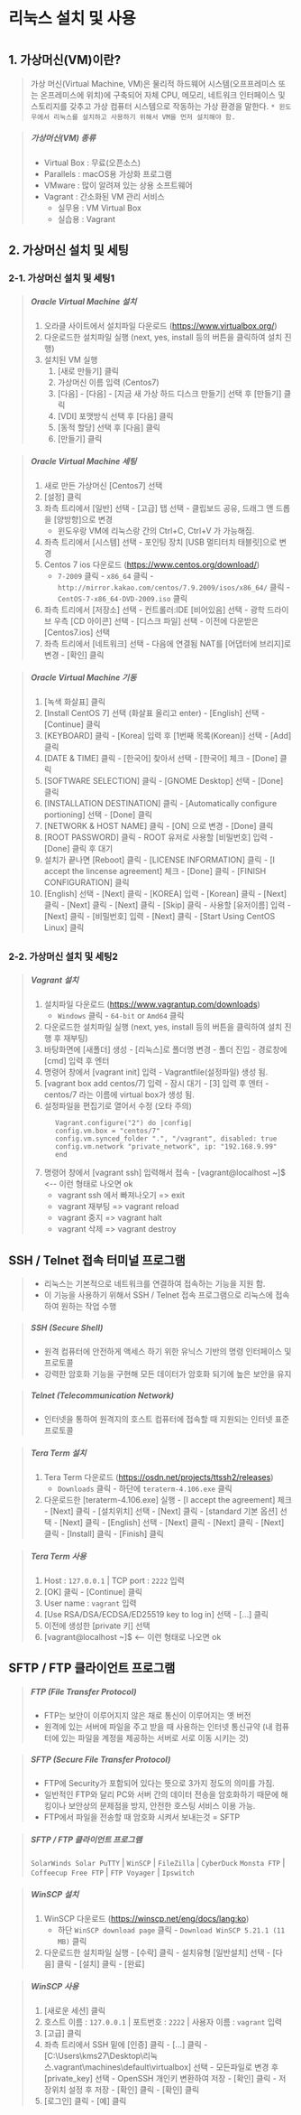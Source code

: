 # 리눅스 설치 및 사용
#


## 1. 가상머신(VM)이란?
> 가상 머신(Virtual Machine, VM)은 물리적 하드웨어 시스템(오프프레미스 또는 온프레미스에 위치)에 구축되어 자체 CPU, 메모리, 네트워크 인터페이스 및 스토리지를 갖추고 가상 컴퓨터 시스템으로 작동하는 가상 환경을 말한다.
> `* 윈도우에서 리눅스를 설치하고 사용하기 위해서 VM을 먼저 설치해야 함.`

> ##### 가상머신(VM) 종류
> 
> - Virtual Box : 무료(오픈소스)
> - Parallels : macOS용 가상화 프로그램
> - VMware :  많이 알려져 있는 상용 소프트웨어
> - Vagrant : 간소화된 VM 관리 서비스
>   * 실무용 : VM Virtual Box
>   * 실습용 : Vagrant
##


## 2. 가상머신  설치 및 세팅
### 2-1. 가상머신  설치 및 세팅1
> ##### Oracle Virtual Machine 설치
> 1. 오라클 사이트에서 설치파일 다운로드 (https://www.virtualbox.org/)
> 2. 다운로드한 설치파일 실행 (next, yes, install 등의 버튼을 클릭하여 설치 진행)
> 3. 설치된 VM 실행
>    1. [새로 만들기] 클릭
>    2. 가상머신 이름 입력 (Centos7)
>    3. [다음] - [다음] - [지금 새 가상 하드 디스크 만들기] 선택 후 [만들기] 클릭
>    4. [VDI] 포맷방식 선택 후 [다음] 클릭
>    5. [동적 할당] 선택 후 [다음] 클릭
>    6. [만들기] 클릭

> ##### Oracle Virtual Machine 세팅
> 1. 새로 만든 가상머신 [Centos7] 선택
> 2. [설정] 클릭
> 3. 좌측 트리에서 [일반] 선택 - [고급] 탭 선택 - 클립보드 공유, 드래그 앤 드롭을 [양방향]으로 변경
>    * 윈도우랑 VM에 리눅스랑 간의 Ctrl+C, Ctrl+V 가 가능해짐.
> 4. 좌측 트리에서 [시스템] 선택 - 포인팅 장치 [USB 멀티터치 태블릿]으로 변경
> 5. Centos 7 ios 다운로드 (https://www.centos.org/download/)
>    - `7-2009` 클릭 - `x86_64` 클릭 - `http://mirror.kakao.com/centos/7.9.2009/isos/x86_64/` 클릭 - `CentOS-7-x86_64-DVD-2009.iso` 클릭
> 6. 좌측 트리에서 [저장소] 선택 - 컨트롤러:IDE [비어있음] 선택 - 광학 드라이브 우측 [CD 아이콘] 선택 - [디스크 파일] 선택 - 이전에 다운받은 [Centos7.ios] 선택
> 7. 좌측 트리에서 [네트워크] 선택 - 다음에 연결됨 NAT를 [어댑터에 브리지]로 변경 - [확인] 클릭

> ##### Oracle Virtual Machine 기동
> 1. [녹색 화살표] 클릭
> 2. [Install CentOS 7] 선택 (화살표 올리고 enter) - [English] 선택 - [Continue] 클릭
> 3. [KEYBOARD] 클릭 - [Korea] 입력 후 [1번째 목록(Korean)] 선택 - [Add] 클릭
> 4. [DATE & TIME] 클릭 - [한국어] 찾아서 선택 - [한국어] 체크 - [Done] 클릭
> 5. [SOFTWARE SELECTION] 클릭 - [GNOME Desktop] 선택 - [Done] 클릭
> 6. [INSTALLATION DESTINATION] 클릭 - [Automatically configure portioning] 선택 - [Done] 클릭
> 7. [NETWORK & HOST NAME] 클릭 - [ON] 으로 변경 - [Done] 클릭
> 8. [ROOT PASSWORD] 클릭 - ROOT 유저로 사용할 [비밀번호] 입력 - [Done] 클릭 후 대기
> 9. 설치가 끝나면 [Reboot] 클릭 - [LICENSE INFORMATION] 클릭 - [I accept the lincense agreement] 체크 - [Done] 클릭 - [FINISH CONFIGURATION] 클릭
> 10. [English] 선택 - [Next] 클릭 - [KOREA] 입력 - [Korean] 클릭 - [Next] 클릭 - [Next] 클릭 - [Next] 클릭 - [Skip] 클릭 - 사용할 [유저이름] 입력 - [Next] 클릭 - [비밀번호] 입력 - [Next] 클릭 - [Start Using CentOS Linux] 클릭
##


### 2-2. 가상머신  설치 및 세팅2
> ##### Vagrant 설치
> 1. 설치파일 다운로드 (https://www.vagrantup.com/downloads)
>    -  `Windows` 클릭 - `64-bit` or `Amd64` 클릭
> 2. 다운로드한 설치파일 실행 (next, yes, install 등의 버튼을 클릭하여 설치 진행 후 재부팅)
> 3. 바탕화면에 [새폴더] 생성 - [리눅스]로 폴더명 변경 - 폴더 진입 - 경로창에 [cmd] 입력 후 엔터
> 4. 명령어 창에서 [vagrant init] 입력 - Vagrantfile(설정파일) 생성 됨.
> 5. [vagrant box add centos/7] 입력 - 잠시 대기 - [3] 입력 후 엔터 - centos/7 라는 이름에 virtual box가 생성 됨.
> 6. 설정파일을 편집기로 열어서 수정 (오타 주의)
> ```
>       Vagrant.configure("2") do |config|
>       config.vm.box = "centos/7"
>       config.vm.synced_folder ".", "/vagrant", disabled: true
>       config.vm.network "private_network", ip: "192.168.9.99"
>       end
> ```
> 7. 명령어 창에서 [vagrant ssh] 입력해서 접속 - [vagrant@localhost ~]$ <-- 이런 형태로 나오면 ok
>    - vagrant ssh 에서 빠져나오기  => exit
>    - vagrant 재부팅  => vagrant reload
>    - vagrant 중지  => vagrant halt
>    - vagrant 삭제  => vagrant destroy
##


## SSH / Telnet 접속 터미널 프로그램
> - 리눅스는 기본적으로 네트워크를 연결하여 접속하는 기능을 지원 함.
> - 이 기능을 사용하기 위해서 SSH / Telnet 접속 프로그램으로 리눅스에 접속하여 원하는 작업 수행

> ##### SSH (Secure Shell)
> - 원격 컴퓨터에 안전하게 액세스 하기 위한 유닉스 기반의 명령 인터페이스 및 프로토콜
> - 강력한 암호화 기능을 구현해 모든 데이터가 암호화 되기에 높은 보안을 유지

> ##### Telnet (Telecommunication Network)
> - 인터넷을 통하여 원격지의 호스트 컴퓨터에 접속할 때 지원되는 인터넷 표준 프로토콜

> ##### Tera Term 설치
> 1. Tera Term 다운로드 (https://osdn.net/projects/ttssh2/releases)
>    - `Downloads` 클릭 - 하단에 `teraterm-4.106.exe` 클릭
> 2. 다운로드한 [teraterm-4.106.exe] 실행 - [I accept the agreement] 체크 - [Next] 클릭 - [설치위치] 선택 - [Next] 클릭 - [standard 기본 옵션] 선택 - [Next] 클릭 - [English] 선택 - [Next] 클릭 - [Next] 클릭 - [Next] 클릭 - [Install] 클릭 - [Finish] 클릭

> ##### Tera Term 사용
> 1. Host : `127.0.0.1` | TCP port : `2222` 입력
> 2. [OK] 클릭 - [Continue] 클릭
> 3. User name : `vagrant` 입력
> 4. [Use RSA/DSA/ECDSA/ED25519 key to log in] 선택 - [...] 클릭
> 5. 이전에 생성한 [private 키] 선택
> 6. [vagrant@localhost ~]$ <-- 이런 형태로 나오면 ok
##


## SFTP / FTP 클라이언트 프로그램
> ##### FTP (File Transfer Protocol)
> - FTP는 보안이 이루어지지 않은 채로 통신이 이루어지는 옛 버전
> - 원격에 있는 서버에 파일을 주고 받을 때 사용하는 인터넷 통신규약
>   (내 컴퓨터에 있는 파일을 계정을 제공하는 서버로 서로 이동 시키는 것)

> ##### SFTP (Secure File Transfer Protocol)
> - FTP에 Security가 포함되어 있다는 뜻으로 3가지 정도의 의미를 가짐.
> - 일반적인 FTP와 달리 PC와 서버 간의 데이터 전송을 암호화하기 때문에 해킹이나 보안상의 문제점을 방지, 안전한 호스팅 서비스 이용 가능.
> - FTP에서 파일을 전송할 때 암호화 시켜서 보내는것 = SFTP

> ##### SFTP / FTP 클라이언트 프로그램
> `SolarWinds Solar PuTTY` | `WinSCP` | `FileZilla` | `CyberDuck`
> `Monsta FTP` | `Coffeecup Free FTP` | `FTP Voyager` | `Ipswitch`

> ##### WinSCP 설치
> 1. WinSCP 다운로드 (https://winscp.net/eng/docs/lang:ko)
>    - 하단 `WinSCP download page` 클릭 - `Download WinSCP 5.21.1 (11 MB)` 클릭
> 2. 다운로드한 설치파일 실행 - [수락] 클릭 - 설치유형 [일반설치] 선택  - [다음] 클릭 - [설치] 클릭 - [완료]

> ##### WinSCP 사용
> 1. [새로운 세션] 클릭
> 2. 호스트 이름 : `127.0.0.1` | 포트번호 : `2222` | 사용자 이름 : `vagrant` 입력
> 3. [고급] 클릭
> 4. 좌측 트리에서 SSH 밑에 [인증] 클릭 - [...] 클릭 - 
> [C:\Users\kms27\Desktop\리눅스\.vagrant\machines\default\virtualbox] 선택 - 모든파일로 변경 후
> [private_key] 선택 - OpenSSH 개인키 변환하여 저장 - [확인] 클릭 - 저장위치 설정 후 저장 - 
> [확인] 클릭 - [확인] 클릭
> 5. [로그인] 클릭 - [예] 클릭
##


